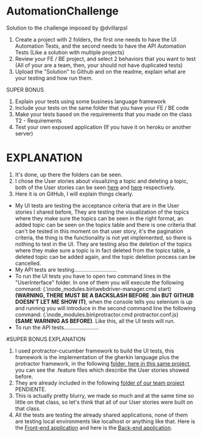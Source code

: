 # AutomationChallenge
Solution to the challenge imposed by @dvillarpsl

1. Create a project with 2 folders, the first one needs to have the UI Automation Tests, and the second needs to have the API Automation Tests (Like a solution with multiple projects)
2. Review your FE / BE project, and select 2 behaviors that you want to test (All of your are a team, then, your should not have duplicated tests)
3. Upload the "Solution" to Github and on the readme, explain what are your testing and how run them.

SUPER BONUS

1. Explain your tests using some business language framework
2. Include your tests on the same folder that you have your FE / BE code
3. Make your tests based on the requirements that you made on the class T2 - Requirements
4. Test your own exposed application (If you have it on heroku or another server)

# EXPLANATION

1. It's done, up there the folders can be seen.
2. I chose the User stories about visualizing a topic and deleting a topic, both of the User stories can be seen [here](https://mercurio.psl.com.co:9443/confluence/pages/viewpage.action?title=US3+-+Visualize+topic+to+guide&spaceKey=EP) and [here](https://mercurio.psl.com.co:9443/confluence/display/EP/US4+-+Remove+topic+to+guide) respectively.
3. Here it is on GitHub, I will explain things clearly.
* My UI tests are testing the acceptance criteria that are in the User stories I shared before, They are testing the visualization of the topics where they make sure the topics can be seen in the right format, an added topic can be seen on the topics table and there is one criteria that can't be tested in this moment on that user story, it's the pagination criteria, the thing is the functionality is not yet implemented, so there is nothing to test in the UI. They are testing also the deletion of the topics where they make sure a topic is in fact deleted from the topics table, a deleted topic can be added again, and the topic deletion process can be cancelled.
* My API tests are testing............................
* To run the UI tests you have to open two command lines in the "UserInterface" folder. In one of them you will execute the following command: (.\node_modules\.bin\webdriver-manager.cmd start) **(WARNING, THERE MUST BE A BACKSLASH BEFORE .bin BUT GITHUB DOESN'T LET ME SHOW IT)**, when the console tells you selenium is up and running you will introduce in the second command line the following command: (.\node_modules\.bin\protractor.cmd protractor.conf.js) **(SAME WARNING AS BEFORE)**. Like this, all the UI tests will run.
* To run the API tests.......................

#SUPER BONUS EXPLANATION

1. I used protractor-cucumber framework to build the UI tests, this framework is the implementation of the gherkin language plus the protractor framework, in the following [folder, here in this same project](https://github.com/afaguilarr/AutomationChallenge/tree/master/UserInterface/features), you can see the .feature files which describe the User stories showed before.
2. They are already included in the following [folder of our team project]()   PENDIENTE.
3. This is actually pretty blurry, we made so much and at the same time so little on that class, so let's think that all of our User stories were built on that class.
4. All the tests are testing the already shared applications, none of them are testing local environments like localhost or anything like that. Here is the [Front-end application](https://praxis-integrador-frontend.herokuapp.com/) and here is the [Back-end application](https://praxis-integrador-backend.herokuapp.com).

